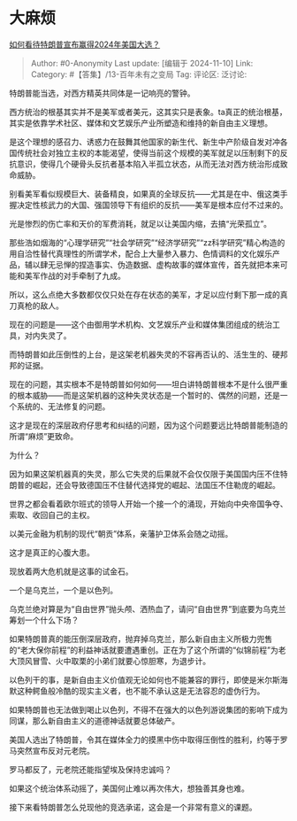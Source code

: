 # 大麻烦
[如何看待特朗普宣布赢得2024年美国大选？](https://www.zhihu.com/question/3307746073/answer/27689051428)

> Author: #0-Anonymity
> Last update: [编辑于 2024-11-10]
> Link:
> Category: #【答集】/13-百年未有之变局 
> Tag: 
> 评论区:
> 泛讨论:

特朗普能当选，对西方精英共同体是一记响亮的警钟。

西方统治的根基其实并不是美军或者美元，这其实只是表象。ta真正的统治根基，其实是依靠学术社区、媒体和文艺娱乐产业所塑造和维持的新自由主义理想。

是这个理想的感召力、诱惑力在鼓舞其他国家的新生代、新生中产阶级自发对冲各国传统社会对独立主权的本能渴望，使得当前这个规模的美军就足以压制剩下的反抗意识，使得几个硬骨头反抗者基本陷入半孤立状态，从而无法对西方统治形成致命威胁。

别看美军看似规模巨大、装备精良，如果真的全球反抗——尤其是在中、俄这类手握决定性核武力的大国、强国领导下有组织的反抗——美军是根本应付不过来的。

光是惨烈的伤亡率和天价的军费消耗，就足以让美国内缩，去搞“光荣孤立”。

那些浩如烟海的“心理学研究”“社会学研究”“经济学研究”“zz科学研究”精心构造的用自洽性替代真理性的所谓学术，配合上大量参入暴力、色情调料的文化娱乐产品，辅以肆无忌惮的捏造事实、伪造数据、虚构故事的媒体宣传，首先就把本来可能和美军作战的对手牵制了九成。

所以，这么点绝大多数都仅仅只处在存在状态的美军，才足以应付剩下那一成的真刀真枪的敌人。

现在的问题是——这个由御用学术机构、文艺娱乐产业和媒体集团组成的统治工具，对内失灵了。

而特朗普如此压倒性的上台，是这架老机器失灵的不容再否认的、活生生的、硬邦邦的证据。

现在的问题，其实根本不是特朗普如何如何——坦白讲特朗普根本不是什么很严重的根本威胁——而是这架机器的这种失灵状态是一个暂时的、偶然的问题，还是一个系统的、无法修复的问题。

这才是现在的深层政府仔思考和纠结的问题，因为这个问题要远比特朗普能制造的所谓“麻烦”更致命。

为什么？

因为如果这架机器真的失灵，那么它失灵的后果就不会仅仅限于美国国内压不住特朗普的崛起，还会导致德国压不住替代选择党的崛起、法国压不住勒庞的崛起。

世界之都会看着欧尔班式的领导人开始一个接一个的涌现，开始向中央帝国争夺、索取、收回自己的主权。

以美元金融为机制的现代“朝贡”体系，亲藩护卫体系会随之动摇。

这才是真正的心腹大患。

现放着两大危机就是这事的试金石。

一个是乌克兰，一个是以色列。

乌克兰绝对算是为“自由世界”抛头颅、洒热血了，请问“自由世界”到底要为乌克兰筹划一个什么下场？

如果特朗普真的能压倒深层政府，抛弃掉乌克兰，那么新自由主义所极力兜售的“老大保你前程”的利益神话就要遭遇重创。正在为了这个所谓的“似锦前程”为老大顶风冒雪、火中取栗的小弟们就要心惊胆寒，为退步计。

以色列干的事，是新自由主义价值观无论如何也不能兼容的罪行，即使是米尔斯海默这种鳄鱼般冷酷的现实主义者，也不能不承认这是无法容忍的虚伪行为。

如果特朗普也无法做到喝止以色列，不得不在强大的以色列游说集团的影响下成为同谋，那么新自由主义的道德神话就要总体破产。

美国人选出了特朗普，令其在媒体全力的摸黑中伤中取得压倒性的胜利，约等于罗马突然宣布反对元老院。

罗马都反了，元老院还能指望埃及保持忠诚吗？

如果这个统治体系动摇了，美国何止难以再次伟大，想独善其身也难。

接下来看特朗普怎么兑现他的竞选承诺，这会是一个非常有意义的课题。